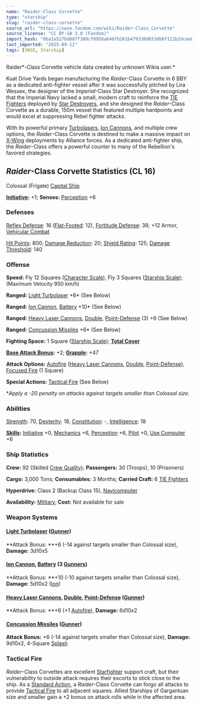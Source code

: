 ```yaml
---
name: "Raider-Class Corvette"
type: "starship"
slug: "raider-class-corvette"
source_url: "https://swse.fandom.com/wiki/Raider-Class_Corvette"
source_license: "CC BY-SA 3.0 (Fandom)"
import_hash: "0ba1e527bd887f389cf8958a646fb261b479330d653db6f112b2dcee891f8724"
last_imported: "2025-09-12"
tags: [SWSE, Starship]
---
```

Raider*-Class Corvette vehicle data created by unknown Wikia user.*

Kuat Drive Yards began manufacturing the *Raider*-Class Corvette in 6 BBY as a dedicated anti-fighter vessel after it was successfully pitched by Lira Wessex, the designer of the *Imperial*-Class Star Destroyer. She recognized that the Imperial Navy lacked a small, modern craft to reinforce the [TIE Fighters](https://swse.fandom.com/wiki/TIE_Fighters) deployed by [Star Destroyers](https://swse.fandom.com/wiki/Star_Destroyers), and she designed the *Raider*-Class Corvette as a durable, 150m vessel that featured multiple hardpoints and would excel at suppressing Rebel fighter attacks.

With its powerful primary [Turbolasers](https://swse.fandom.com/wiki/Turbolasers), [Ion Cannons](https://swse.fandom.com/wiki/Ion_Cannons), and multiple crew options, the *Raider*-Class Corvette is destined to make a massive impact on [X-Wing](https://swse.fandom.com/wiki/X-Wing) deployments by Alliance forces. As a dedicated anti-fighter ship, the *Raider*-Class offers a powerful counter to many of the Rebellion's favored strategies.
## *Raider*-Class Corvette Statistics (CL 16)
Colossal (Frigate) [Capital Ship](https://swse.fandom.com/wiki/Capital_Ship)

**[Initiative](https://swse.fandom.com/wiki/Initiative):** +1; **Senses:** [Perception](https://swse.fandom.com/wiki/Perception) +6
### Defenses
[Reflex Defense](https://swse.fandom.com/wiki/Reflex_Defense_(Vehicles)): 16 ([Flat-Footed](https://swse.fandom.com/wiki/Flat-Footed): 12), [Fortitude Defense](https://swse.fandom.com/wiki/Fortitude_Defense_(Vehicles)): 38; +12 Armor, [Vehicular Combat](https://swse.fandom.com/wiki/Vehicular_Combat)

[Hit Points](https://swse.fandom.com/wiki/Hit_Points): 800; [Damage Reduction](https://swse.fandom.com/wiki/Damage_Reduction): 20; [Shield Rating](https://swse.fandom.com/wiki/Shield_Rating): 125; [Damage Threshold](https://swse.fandom.com/wiki/Damage_Threshold_(Vehicles)): 140
### Offense
**Speed:** Fly 12 Squares ([Character Scale](https://swse.fandom.com/wiki/Character_Scale)), Fly 3 Squares ([Starship Scale](https://swse.fandom.com/wiki/Starship_Scale)); (Maximum Velocity 950 km/h)

**Ranged:** [Light Turbolaser](https://swse.fandom.com/wiki/Light_Turbolaser) +6* (See Below)

**Ranged:** [Ion Cannon](https://swse.fandom.com/wiki/Ion_Cannon), [Battery](https://swse.fandom.com/wiki/Battery) +10* (See Below)

**Ranged:** [Heavy Laser Cannons](https://swse.fandom.com/wiki/Heavy_Laser_Cannons), [Double](https://swse.fandom.com/wiki/Double), [Point-Defense](https://swse.fandom.com/wiki/Point-Defense) (3) +6 (See Below)

**Ranged:** [Concussion Missiles](https://swse.fandom.com/wiki/Concussion_Missiles) +6* (See Below)

**Fighting Space:** 1 Square ([Starship Scale](https://swse.fandom.com/wiki/Starship_Scale)); **[Total Cover](https://swse.fandom.com/wiki/Total_Cover)**

**[Base Attack Bonus](https://swse.fandom.com/wiki/Base_Attack_Bonus):** +2; **[Grapple](https://swse.fandom.com/wiki/Grapple):** +47

**Attack Options:** [Autofire](https://swse.fandom.com/wiki/Autofire_(Vehicle_Combat)) ([Heavy Laser Cannons](https://swse.fandom.com/wiki/Heavy_Laser_Cannons), [Double](https://swse.fandom.com/wiki/Double), [Point-Defense](https://swse.fandom.com/wiki/Point-Defense)), [Focused Fire](https://swse.fandom.com/wiki/Focused_Fire) (1 Square)

**Special Actions:** [Tactical Fire](https://swse.fandom.com/wiki/Tactical_Fire) (See Below)

**Apply a -20 penalty on attacks against targets smaller than Colossal size.*
### Abilities
[Strength](https://swse.fandom.com/wiki/Strength): 70, [Dexterity](https://swse.fandom.com/wiki/Dexterity): 18, [Constitution](https://swse.fandom.com/wiki/Constitution): -, [Intelligence](https://swse.fandom.com/wiki/Intelligence): 18

**[Skills](https://swse.fandom.com/wiki/Skills):** [Initiative](https://swse.fandom.com/wiki/Initiative) +0, [Mechanics](https://swse.fandom.com/wiki/Mechanics) +6, [Perception](https://swse.fandom.com/wiki/Perception) +6, [Pilot](https://swse.fandom.com/wiki/Pilot) +0, [Use Computer](https://swse.fandom.com/wiki/Use_Computer) +6
### Ship Statistics
**Crew:** 92 (Skilled [Crew Quality](https://swse.fandom.com/wiki/Crew_Quality)); **Passengers:** 30 (Troops), 10 (Prisoners)

**Cargo:** 3,000 Tons; **Consumables:** 3 Months; **Carried Craft:** 6 [TIE Fighters](https://swse.fandom.com/wiki/TIE_Fighters)

**Hyperdrive:** Class 2 (Backup Class 15), [Navicomputer](https://swse.fandom.com/wiki/Navicomputer)

**Availability:** [Military](https://swse.fandom.com/wiki/Military), **Cost:** Not available for sale
### Weapon Systems
#### **[Light Turbolaser](https://swse.fandom.com/wiki/Light_Turbolaser)** **([Gunner](https://swse.fandom.com/wiki/Gunner))**
**Attack Bonus: **+6 (-14 against targets smaller than Colossal size), **Damage:** 3d10x5
#### **[Ion Cannon](https://swse.fandom.com/wiki/Ion_Cannon),** **[Battery](https://swse.fandom.com/wiki/Battery) (3 [Gunners](https://swse.fandom.com/wiki/Gunners))**
**Attack Bonus: **+10 (-10 against targets smaller than Colossal size), **Damage:** 5d10x2 ([Ion](https://swse.fandom.com/wiki/Ion))
#### **[Heavy Laser Cannons](https://swse.fandom.com/wiki/Heavy_Laser_Cannons), [Double](https://swse.fandom.com/wiki/Double), [Point-Defense](https://swse.fandom.com/wiki/Point-Defense) ([Gunner](https://swse.fandom.com/wiki/Gunner))**
**Attack Bonus: **+6 (+1 [Autofire](https://swse.fandom.com/wiki/Autofire_(Vehicle_Combat))), **Damage:** 6d10x2
#### **[Concussion Missiles](https://swse.fandom.com/wiki/Concussion_Missiles) ([Gunner](https://swse.fandom.com/wiki/Gunner))**
**Attack Bonus:** +6 (-14 against targets smaller than Colossal size), **Damage:** 9d10x2, 4-Square [Splash](https://swse.fandom.com/wiki/Splash)

### Tactical Fire
*Raider*-Class Corvettes are excellent [Starfighter](https://swse.fandom.com/wiki/Starfighter) support craft, but their vulnerability to outside attack requires their escorts to stick close to the ship. As a [Standard Action](https://swse.fandom.com/wiki/Standard_Action), a *Raider*-Class Corvette can forgo all attacks to provide [Tactical Fire](https://swse.fandom.com/wiki/Tactical_Fire) to all adjacent squares. Allied Starships of Gargantuan size and smaller gain a +2 bonus on attack rolls while in the affected area.